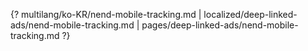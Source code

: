 {? multilang/ko-KR/nend-mobile-tracking.md | localized/deep-linked-ads/nend-mobile-tracking.md | pages/deep-linked-ads/nend-mobile-tracking.md ?}
